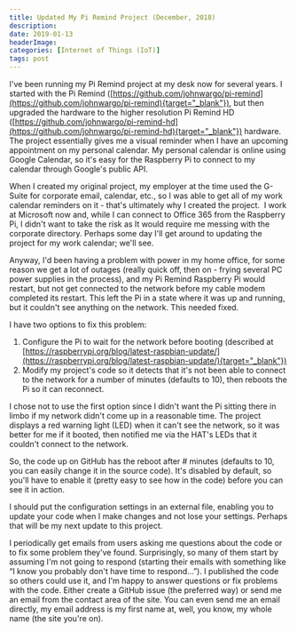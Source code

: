 ```yaml
---
title: Updated My Pi Remind Project (December, 2018)
description: 
date: 2019-01-13
headerImage: 
categories: [Internet of Things (IoT)]
tags: post
---
```


I've been running my Pi Remind project at my desk now for several years. I started with the Pi Remind ([https://github.com/johnwargo/pi-remind](https://github.com/johnwargo/pi-remind){target="_blank"}), but then upgraded the hardware to the higher resolution Pi Remind HD ([https://github.com/johnwargo/pi-remind-hd](https://github.com/johnwargo/pi-remind-hd){target="_blank"}) hardware. The project essentially gives me a visual reminder when I have an upcoming appointment on my personal calendar. My personal calendar is online using Google Calendar, so it's easy for the Raspberry Pi to connect to my calendar through Google's public API.

When I created my original project, my employer at the time used the G-Suite for corporate email, calendar, etc., so I was able to get all of my work calendar reminders on it - that's ultimately why I created the project.  I work at Microsoft now and, while I can connect to Office 365 from the Raspberry Pi, I didn't want to take the risk as It would require me messing with the corporate directory. Perhaps some day I'll get around to updating the project for my work calendar; we'll see.

Anyway, I'd been having a problem with power in my home office, for some reason we get a lot of outages (really quick off, then on - frying several PC power supplies in the process), and my Pi Remind Raspberry Pi would restart, but not get connected to the network before my cable modem completed its restart. This left the Pi in a state where it was up and running, but it couldn't see anything on the network. This needed fixed.

I have two options to fix this problem:

1. Configure the Pi to wait for the network before booting (described at [https://raspberrypi.org/blog/latest-raspbian-update/](https://raspberrypi.org/blog/latest-raspbian-update/){target="_blank"})
2. Modify my project's code so it detects that it's not been able to connect to the network for a number of minutes (defaults to 10), then reboots the Pi so it can reconnect.

I chose not to use the first option since I didn't want the Pi sitting there in limbo if my network didn't come up in a reasonable time. The project displays a red warning light (LED) when it can't see the network, so it was better for me if it booted, then notified me via the HAT's LEDs that it couldn't connect to the network.

So, the code up on GitHub has the reboot after # minutes (defaults to 10, you can easily change it in the source code). It's disabled by default, so you'll have to enable it (pretty easy to see how in the code) before you can see it in action.

I should put the configuration settings in an external file, enabling you to update your code when I make changes and not lose your settings. Perhaps that will be my next update to this project.

I periodically get emails from users asking me questions about the code or to fix some problem they've found. Surprisingly, so many of them start by assuming I'm not going to respond (starting their emails with something like “I know you probably don't have time to respond…”). I published the code so others could use it, and I'm happy to answer questions or fix problems with the code. Either create a GitHub issue (the preferred way) or send me an email from the contact area of the site. You can even send me an email directly, my email address is my first name at, well, you know, my whole name (the site you're on).